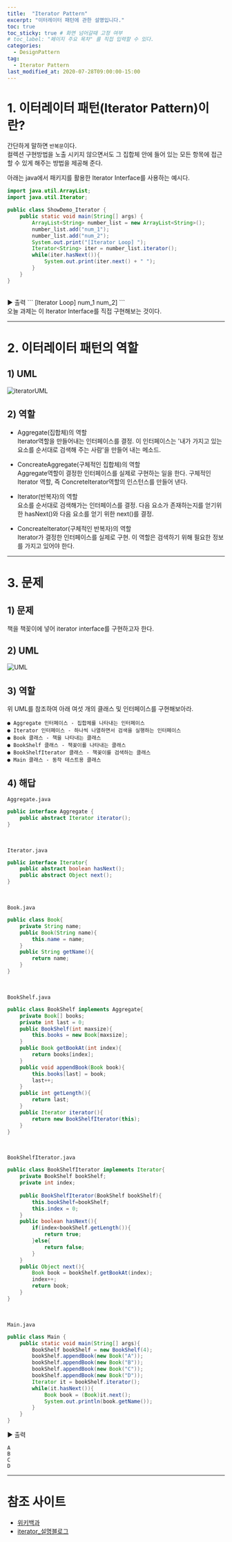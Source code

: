 ```yaml
---
title:  "Iterator Pattern"
excerpt: "이터레이터 패턴에 관한 설명입니다."
toc: true
toc_sticky: true # 화면 넘어갈때 고정 여부
# toc_label: "페이지 주요 목차" 를 직접 입력할 수 있다.
categories:
  - DesignPattern
tag:
  - Iterator Pattern
last_modified_at: 2020-07-28T09:00:00-15:00
---
```


# 1. 이터레이터 패턴(Iterator Pattern)이란? 

간단하게 말하면 `반복문`이다.<br>
컬렉션 구현방법을 노출 시키지 않으면서도 그 집합체 안에 들어 있는 모든 항목에 접근할 수 있게 해주는 방법을 제공해 준다.

아래는 java에서 패키지를 활용한 Iterator Interface를 사용하는 예시다.

```java
import java.util.ArrayList;
import java.util.Iterator;

public class ShowDemo_Iterator { 
    public static void main(String[] args) { 
        ArrayList<String> number_list = new ArrayList<String>(); 
        number_list.add("num_1"); 
        number_list.add("num_2"); 
        System.out.print("[Iterator Loop] "); 
        Iterator<String> iter = number_list.iterator(); 
        while(iter.hasNext()){
            System.out.print(iter.next() + " "); 
        } 
    } 
}
```
<br>
▶︎ 출력
```
[Iterator Loop] num_1 num_2]
```
<br>
오늘 과제는 이 Iterator Interface를 직접 구현해보는 것이다.

---

# 2. 이터레이터 패턴의 역할

## 1) UML

![iteratorUML](/assets/images/iteratorUML.png)

## 2) 역할

- Aggregate(집합체)의 역할<br>
Iterator역할을 만들어내는 인터페이스를 결정.
이 인터페이스는 '내가 가지고 있는 요소를 순서대로 검색해 주는 사람'을 만들어 내는 메소드.

- ConcreateAggregate(구체적인 집합체)의 역할<br>
Aggregate역할이 결정한 인터페이스를 실제로 구현하는 일을 한다.
구체적인 Iterator 역할, 즉 ConcreteIterator역할의 인스턴스를 만들어 낸다.

- Iterator(반복자)의 역할<br>
요소를 순서대로 검색해가는 인터페이스를 결정.
다음 요소가 존재하는지를 얻기위한 hasNext()와 다음 요소를 얻기 위한 next()를 결정.

- ConcreateIterator(구체적인 반복자)의 역할<br>
Iterator가 결정한 인터페이스를 실제로 구현.
이 역할은 검색하기 위해 필요한 정보를 가지고 있어야 한다.

---

# 3. 문제

## 1) 문제
책을 책꽂이에 넣어 iterator interface를 구현하고자 한다.

## 2) UML
![UML](/assets/images/iteratorExamUML.png)

## 3) 역할
위 UML를 참조하여 아래 여섯 개의 클래스 및 인터페이스를 구현해보아라.

```
● Aggregate 인터페이스 - 집합체를 나타내는 인터페이스
● Iterator 인터페이스 - 하나씩 나열하면서 검색을 실행하는 인터페이스
● Book 클래스 - 책을 나타내는 클래스
● BookShelf 클래스 - 책꽂이를 나타내는 클래스
● BookShelfIterator 클래스 - 책꽂이를 검색하는 클래스
● Main 클래스 - 동작 테스트용 클래스
```

## 4) 해답

`Aggregate.java`
```java
public interface Aggregate {
    public abstract Iterator iterator();
}
```
<br>

`Iterator.java`
```java
public interface Iterator{
    public abstract boolean hasNext();
    public abstract Object next();
}
```
<br>

`Book.java`
```java
public class Book{
    private String name;
    public Book(String name){
        this.name = name;
    }
    public String getName(){
        return name;
    }
}
```
<br>

`BookShelf.java`
```java
public class BookShelf implements Aggregate{
    private Book[] books;
    private int last = 0;
    public BookShelf(int maxsize){
        this.books = new Book[maxsize];
    }
    public Book getBookAt(int index){
        return books[index];
    }
    public void appendBook(Book book){
        this.books[last] = book;
        last++;
    }
    public int getLength(){
        return last;
    }
    public Iterator iterator(){
        return new BookShelfIterator(this);
    }
}
```
<br>

`BookShelfIterator.java`
```java
public class BookShelfIterator implements Iterator{
    private BookShelf bookShelf;
    private int index;
    
    public BookShelfIterator(BookShelf bookShelf){
        this.bookShelf=bookShelf;
        this.index = 0;
    }
    public boolean hasNext(){
        if(index<bookShelf.getLength()){
            return true;
        }else{
            return false;
        }
    }
    public Object next(){
        Book book = bookShelf.getBookAt(index);
        index++;
        return book;
    }
}
```
<br>

`Main.java`
```java
public class Main {
    public static void main(String[] args){
        BookShelf bookShelf = new BookShelf(4);
        bookShelf.appendBook(new Book("A"));
        bookShelf.appendBook(new Book("B"));
        bookShelf.appendBook(new Book("C"));
        bookShelf.appendBook(new Book("D"));
        Iterator it = bookShelf.iterator();
        while(it.hasNext()){
            Book book = (Book)it.next();
            System.out.println(book.getName());
        }
    }
}
```

▶︎ 출력
```
A
B
C
D
```

---

# 참조 사이트

- [위키백과](https://ko.wikipedia.org/wiki/반복자_패턴)
- [iterator_설명블로그](http://www.incodom.kr/이터레이터_패턴)


